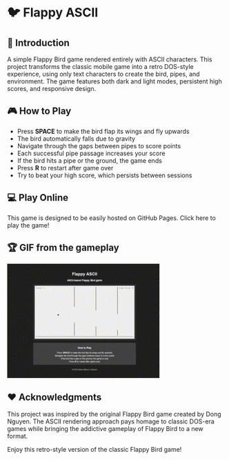 # :bird: Flappy ASCII

## :scroll: Introduction
A simple Flappy Bird game rendered entirely with ASCII characters. This project transforms the classic mobile game into a retro DOS-style experience, using only text characters to create the bird, pipes, and environment. The game features both dark and light modes, persistent high scores, and responsive design.

## :video_game: How to Play

- Press **SPACE** to make the bird flap its wings and fly upwards
- The bird automatically falls due to gravity
- Navigate through the gaps between pipes to score points
- Each successful pipe passage increases your score
- If the bird hits a pipe or the ground, the game ends
- Press **R** to restart after game over
- Try to beat your high score, which persists between sessions

## :computer: Play Online

This game is designed to be easily hosted on GitHub Pages. Click here to play the game!

## :trophy: GIF from the gameplay

<a href="https://github.com/bellmano"><img src="img/flappyascii.gif" width="70%" height="70%"></a>

## :heart: Acknowledgments

This project was inspired by the original Flappy Bird game created by Dong Nguyen. The ASCII rendering approach pays homage to classic DOS-era games while bringing the addictive gameplay of Flappy Bird to a new format.

Enjoy this retro-style version of the classic Flappy Bird game!
